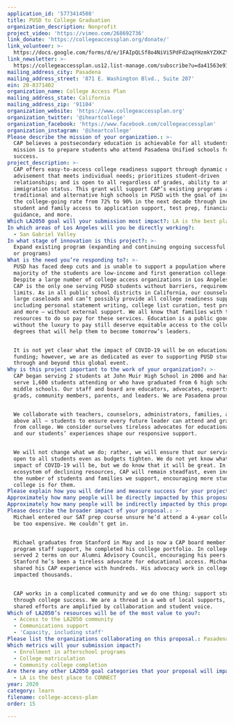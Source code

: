 ```yaml
---
application_id: '5773414508'
title: PUSD to College Graduation
organization_description: Nonprofit
project_video: 'https://vimeo.com/268692736'
link_donate: 'https://collegeaccessplan.org/donate/'
link_volunteer: >-
  https://docs.google.com/forms/d/e/1FAIpQLSf8o4NiVi5PdFd2aqYHzmkYZXKZYC93ch8q83j_A-fhiEm3Uw/viewform
link_newsletter: >-
  https://collegeaccessplan.us12.list-manage.com/subscribe?u=da41563e916f847308e3ceda5&id=9c41370ed4
mailing_address_city: Pasadena
mailing_address_street: '871 E. Washington Blvd., Suite 207'
ein: 20-8371402
organization_name: College Access Plan
mailing_address_state: California
mailing_address_zip: '91104'
organization_website: 'https://www.collegeaccessplan.org'
organization_twitter: '@iheartcollege'
organization_facebook: 'https://www.facebook.com/collegeaccessplan'
organization_instagram: '@iheartcollege'
Please describe the mission of your organization.: >-
  CAP believes a postsecondary education is achievable for all students, and our
  mission is to prepare students who attend Pasadena Unified schools for college
  success.
project_description: >-
  CAP offers easy-to-access college readiness support through dynamic drop-in
  advisement that meets individual needs; prioritizes student-driven
  relationships; and is open to all regardless of grades, ability to attend, or
  immigration status. This grant will support CAP’s existing programs at six
  traditional and alternative high schools in PUSD with the goal of increasing
  the college-going rate from 72% to 90% in the next decade through increased
  student and family access to application support, test prep, financial aid
  guidance, and more. 
Which LA2050 goal will your submission most impact?: LA is the best place to LEARN
In which areas of Los Angeles will you be directly working?:
  - San Gabriel Valley
In what stage of innovation is this project?: >-
  Expand existing program (expanding and continuing ongoing successful projects
  or programs)
What is the need you’re responding to?: >-
  PUSD has faced deep cuts and is unable to support a population where a
  majority of the students are low-income and first generation college-going.
  Despite a large number of college access organizations in Los Angeles County,
  CAP is the only one serving PUSD students without barriers, requirements, or
  limits. As in all public school districts in California, our counselors manage
  large caseloads and can’t possibly provide all college readiness supports —
  including personal statement writing, college list curation, test preparation,
  and more — without external support. We all know that families with the
  resources to do so pay for these services. Education is a public good. Those
  without the luxury to pay still deserve equitable access to the college
  degrees that will help them to become tomorrow’s leaders.


  It is not yet clear what the impact of COVID-19 will be on educational
  funding; however, we are as dedicated as ever to supporting PUSD students
  through and beyond this global event.
Why is this project important to the work of your organization?: >-
  CAP began serving 2 students at John Muir High School in 2006 and has grown to
  serve 1,600 students attending or who have graduated from 6 high schools and 7
  middle schools. Our staff and board are educators, advocates, experts, PUSD
  grads, community members, parents, and leaders. We are Pasadena proud.


  We collaborate with teachers, counselors, administrators, families, and —
  above all — students to ensure every future leader can attend and graduate
  from college. We consider ourselves tireless advocates for educational access,
  and our students’ experiences shape our responsive support. 


  We will not change what we do; rather, we will ensure that our services remain
  open to all students even as budgets tighten. We do not yet know what the
  impact of COVID-19 will be, but we do know that it will be great. In an
  ecosystem of declining resources, CAP will remain steadfast, even increasing
  the number of students and families we support, encouraging more students that
  college is for them.
Please explain how you will define and measure success for your project.: "CAP tracks the daily attendance of all students who attend programs and does not remove any students from data analysis. Thanks to a Memorandum of Agreement with PUSD, CAP is able to track students after graduation through the National Student Clearinghouse (NSC) – both CAP attendees and non-attendees – to compare college attendance rates. The district provides detailed information, including student demographics and A-G course completion. CAP is able to use the demographic information to generate descriptive statistics on the graduating class as a whole and on the population served by CAP.\n\nCAP success is measured by the following:\n-75% of 12th grade participants who are A-G-ready are accepted to four-year colleges\n-90% of 12th grade participants at all levels of ability plan to attend college\L-100% of eligible senior participants complete at FAFSA or Dream Act application\n-45%+ of participants are male\n-25% of 12th grade attendees have 10+ meaningful interactions with staff/attend 10+ drop-in sessions\n-80% of regular attendees (10+) enroll in CAP’s I Heart College alumni program\n\nSuccess, Defined: All students, regardless of prior academic performance, feel like they are college bound, feel that a trusted adult believes in their potential to graduate with a bachelor’s degree, and have the resources and support to apply to a range of best-fit colleges. CAP students’ number of college applications exceed the average and all students make informed decisions on where they enroll in and how they pay for college. By 2030, we seek to see college enrollment in PUSD increase by 20%."
Approximately how many people will be directly impacted by this proposal?: '800'
Approximately how many people will be indirectly impacted by this proposal?: '3000'
Please describe the broader impact of your proposal.: >-
  Michael entered our SAT prep course unsure he’d attend a 4-year college. It’d
  be too expensive. He couldn’t get in. 


  Michael graduates from Stanford in May and is now a CAP board member. With our
  program staff support, he completed his college portfolio. In college he
  served 2 terms on our Alumni Advisory Council, encouraging his peers. At
  Stanford he’s been a tireless advocate for educational access. Michael has
  shared his CAP experience with hundreds. His advocacy work in college has
  impacted thousands. 


  CAP works in a complicated community and we do one thing: support students
  through college success. We are a thread in a web of local supports, and our
  shared efforts are amplified by collaboration and student voice.
Which of LA2050’s resources will be of the most value to you?:
  - Access to the LA2050 community
  - Communications support
  - 'Capacity, including staff'
Please list the organizations collaborating on this proposal.: Pasadena Unified School District
Which metrics will your submission impact?:
  - Enrollment in afterschool programs
  - College matriculation
  - Community college completion
Are there any other LA2050 goal categories that your proposal will impact?:
  - LA is the best place to CONNECT
year: 2020
category: learn
filename: college-access-plan
order: 15

---
```

